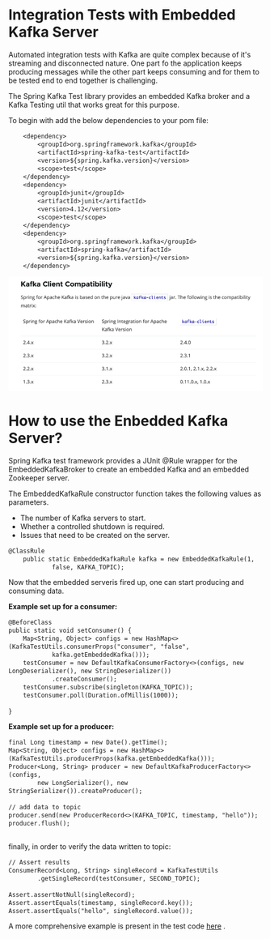 # Integration Tests with Embedded Kafka Server

Automated integration tests with Kafka are quite complex because of it's streaming and disconnected nature. One part fo the application keeps producing messages while the other part keeps consuming and for them to be tested end to end together is challenging.

The Spring Kafka Test library provides an embedded Kafka broker and a Kafka Testing util that works great for this purpose.

To begin with add the below dependencies to your pom file:

```
    <dependency>
        <groupId>org.springframework.kafka</groupId>
        <artifactId>spring-kafka-test</artifactId>
        <version>${spring.kafka.version}</version>
        <scope>test</scope>
    </dependency>
    <dependency>
        <groupId>junit</groupId>
        <artifactId>junit</artifactId>
        <version>4.12</version>
        <scope>test</scope>
    </dependency>
    <dependency>
        <groupId>org.springframework.kafka</groupId>
        <artifactId>spring-kafka</artifactId>
        <version>${spring.kafka.version}</version>
    </dependency>
```

![image](image.png)

# How to use the Enbedded Kafka Server?

Spring Kafka test framework provides a JUnit @Rule wrapper for the EmbeddedKafkaBroker to create an embedded Kafka and an embedded Zookeeper server.

The EmbeddedKafkaRule constructor function takes the following values as parameters.
- The number of Kafka servers to start.
- Whether a controlled shutdown is required.
- Issues that need to be created on the server.

```
@ClassRule
    public static EmbeddedKafkaRule kafka = new EmbeddedKafkaRule(1,
            false, KAFKA_TOPIC);
```

Now that the embedded serveris fired up, one can start producing and consuming data.

**Example set up for a consumer:**

```
@BeforeClass
public static void setConsumer() {
    Map<String, Object> configs = new HashMap<>(KafkaTestUtils.consumerProps("consumer", "false",
            kafka.getEmbeddedKafka()));
    testConsumer = new DefaultKafkaConsumerFactory<>(configs, new LongDeserializer(), new StringDeserializer())
            .createConsumer();
    testConsumer.subscribe(singleton(KAFKA_TOPIC));
    testConsumer.poll(Duration.ofMillis(1000));

}
```

**Example set up for a producer:**

```
final Long timestamp = new Date().getTime();
Map<String, Object> configs = new HashMap<>(KafkaTestUtils.producerProps(kafka.getEmbeddedKafka()));
Producer<Long, String> producer = new DefaultKafkaProducerFactory<>(configs,
        new LongSerializer(), new StringSerializer()).createProducer();

// add data to topic
producer.send(new ProducerRecord<>(KAFKA_TOPIC, timestamp, "hello"));
producer.flush();
        
```

finally, in order to verify the data written to topic:

```
// Assert results
ConsumerRecord<Long, String> singleRecord = KafkaTestUtils
        .getSingleRecord(testConsumer, SECOND_TOPIC);

Assert.assertNotNull(singleRecord);
Assert.assertEquals(timestamp, singleRecord.key());
Assert.assertEquals("hello", singleRecord.value());
```

A more comprehensive example is present in the test code [here](https://github.com/vikasgautam18/kafka-beginning/blob/master/src/test/java/com/github/vikasgautam18/kafka/ProducerExampleTest.java) .